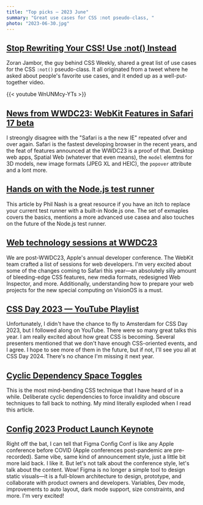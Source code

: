 ```yaml
---
title: "Top picks — 2023 June"
summary: "Great use cases for CSS :not pseudo-class, "
photo: "2023-06-30.jpg"
---
```


## [Stop Rewriting Your CSS! Use :not() Instead](https://youtu.be/WnUNMcy-YTs)

Zoran Jambor, the guy behind CSS Weekly, shared a great list of use cases for the CSS `:not()` pseudo-class. It all originated from a tweet where he asked about people's favorite use cases, and it ended up as a well-put-together video.

{{< youtube WnUNMcy-YTs >}}

## [News from WWDC23: WebKit Features in Safari 17 beta](https://webkit.org/blog/14205/news-from-wwdc23-webkit-features-in-safari-17-beta/)

I streongly disagree with the "Safari is a the new IE" repeated ofver and over again. Safari is the fastest developing browser in the recent years, and the feat of features announced at the WWDC23 is a proof of that. Desktop web apps, Spatial Web (whatever that even means), the `model` elemtns for 3D models, new image formats (JPEG XL and HEIC), the `popover` attribute and a lont more.

## [Hands on with the Node.js test runner](https://www.sonarsource.com/blog/node-js-test-runner/)

This article by Phil Nash is a great resource if you have an itch to replace your current test runner with a built-in Node.js one. The set of exmaples covers the basics, mentions a more advanced use casea and also touches on the future of the Node.js test runner.

## [Web technology sessions at WWDC23](https://www.webkit.org/blog/14203/web-technology-sessions-at-wwdc23/)

We are post-WWDC23, Apple's annual developer conference. The WebKit team crafted a list of sessions for web developers. I'm very excited about some of the changes coming to Safari this year—an absolutely silly amount of bleeding-edge CSS features, new media formats, redesigned Web Inspector, and more. Additionally, understanding how to prepare your web projects for the new special computing on VisionOS is a must.

## [CSS Day 2023 — YouTube Playlist](https://www.youtube.com/playlist?list=PLjnstNlepBvOG299LOrvMFJ8WreCDWWd4)

Unfortunately, I didn't have the chance to fly to Amsterdam for CSS Day 2023, but I followed along on YouTube. There were so many great talks this year. I am really excited about how great CSS is becoming. Several presenters mentioned that we don't have enough CSS-oriented events, and I agree. I hope to see more of them in the future, but if not, I'll see you all at CSS Day 2024. There's no chance I'm missing it next year.

## [Cyclic Dependency Space Toggles](https://kizu.dev/cyclic-toggles/)

This is the most mind-bending CSS technique that I have heard of in a while. Deliberate cyclic dependencies to force invalidity and obscure techniques to fall back to nothing. My mind literally exploded when I read this article.

## [Config 2023 Product Launch Keynote](https://youtu.be/yI9QVwkk2Go)

Right off the bat, I can tell that Figma Config Conf is like any Apple conference before COVID (Apple conferences post-pandemic are pre-recorded). Same vibe, same kind of announcement style, just a little bit more laid back. I like it. But let's not talk about the conference style, let's talk about the content. Wow! Figma is no longer a simple tool to design static visuals—it is a full-blown architecture to design, prototype, and collaborate with product owners and developers. Variables, Dev mode, improvements to auto layout, dark mode support, size constraints, and more. I'm very excited!

